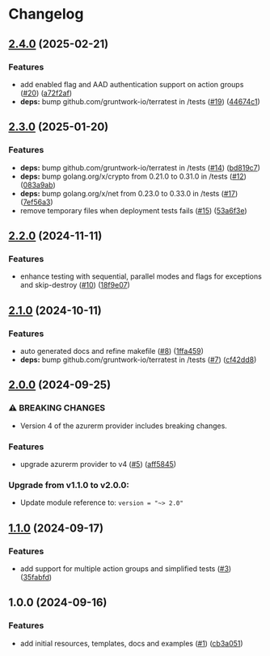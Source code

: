 # Changelog

## [2.4.0](https://github.com/CloudNationHQ/terraform-azure-mag/compare/v2.3.0...v2.4.0) (2025-02-21)


### Features

* add enabled flag and AAD authentication support on action groups ([#20](https://github.com/CloudNationHQ/terraform-azure-mag/issues/20)) ([a72f2af](https://github.com/CloudNationHQ/terraform-azure-mag/commit/a72f2afac1bd94f04435dc5312f03ff6383212fc))
* **deps:** bump github.com/gruntwork-io/terratest in /tests ([#19](https://github.com/CloudNationHQ/terraform-azure-mag/issues/19)) ([44674c1](https://github.com/CloudNationHQ/terraform-azure-mag/commit/44674c18ef7e864da05f218a499d30e257bd1105))

## [2.3.0](https://github.com/CloudNationHQ/terraform-azure-mag/compare/v2.2.0...v2.3.0) (2025-01-20)


### Features

* **deps:** bump github.com/gruntwork-io/terratest in /tests ([#14](https://github.com/CloudNationHQ/terraform-azure-mag/issues/14)) ([bd819c7](https://github.com/CloudNationHQ/terraform-azure-mag/commit/bd819c72257ec339ad2f1f05a67de31cb81e8e56))
* **deps:** bump golang.org/x/crypto from 0.21.0 to 0.31.0 in /tests ([#12](https://github.com/CloudNationHQ/terraform-azure-mag/issues/12)) ([083a9ab](https://github.com/CloudNationHQ/terraform-azure-mag/commit/083a9ab335ca3c1b307da047e4545196646b1220))
* **deps:** bump golang.org/x/net from 0.23.0 to 0.33.0 in /tests ([#17](https://github.com/CloudNationHQ/terraform-azure-mag/issues/17)) ([7ef56a3](https://github.com/CloudNationHQ/terraform-azure-mag/commit/7ef56a326d62518791d45f28ed370da721ade540))
* remove temporary files when deployment tests fails ([#15](https://github.com/CloudNationHQ/terraform-azure-mag/issues/15)) ([53a6f3e](https://github.com/CloudNationHQ/terraform-azure-mag/commit/53a6f3e496f6ff810a4b2ef9f5e151c6a935c4e2))

## [2.2.0](https://github.com/CloudNationHQ/terraform-azure-mag/compare/v2.1.0...v2.2.0) (2024-11-11)


### Features

* enhance testing with sequential, parallel modes and flags for exceptions and skip-destroy ([#10](https://github.com/CloudNationHQ/terraform-azure-mag/issues/10)) ([18f9e07](https://github.com/CloudNationHQ/terraform-azure-mag/commit/18f9e07b7f989f9212800f30b972a617c2487cfa))

## [2.1.0](https://github.com/CloudNationHQ/terraform-azure-mag/compare/v2.0.0...v2.1.0) (2024-10-11)


### Features

* auto generated docs and refine makefile ([#8](https://github.com/CloudNationHQ/terraform-azure-mag/issues/8)) ([1ffa459](https://github.com/CloudNationHQ/terraform-azure-mag/commit/1ffa45917199bd54cbada67b23a920ef8027510d))
* **deps:** bump github.com/gruntwork-io/terratest in /tests ([#7](https://github.com/CloudNationHQ/terraform-azure-mag/issues/7)) ([cf42dd8](https://github.com/CloudNationHQ/terraform-azure-mag/commit/cf42dd88fa0fe05c1ae29f0a9e12514711b02ca0))

## [2.0.0](https://github.com/CloudNationHQ/terraform-azure-mag/compare/v1.1.0...v2.0.0) (2024-09-25)


### ⚠ BREAKING CHANGES

* Version 4 of the azurerm provider includes breaking changes.

### Features

* upgrade azurerm provider to v4 ([#5](https://github.com/CloudNationHQ/terraform-azure-mag/issues/5)) ([aff5845](https://github.com/CloudNationHQ/terraform-azure-mag/commit/aff584593bb4a57477a26d6d8384250f04c7d508))

### Upgrade from v1.1.0 to v2.0.0:

- Update module reference to: `version = "~> 2.0"`

## [1.1.0](https://github.com/CloudNationHQ/terraform-azure-mag/compare/v1.0.0...v1.1.0) (2024-09-17)


### Features

* add support for multiple action groups and simplified tests ([#3](https://github.com/CloudNationHQ/terraform-azure-mag/issues/3)) ([35fabfd](https://github.com/CloudNationHQ/terraform-azure-mag/commit/35fabfdb4d517e288f603bf3ce2de6fea0bd14d8))

## 1.0.0 (2024-09-16)


### Features

* add initial resources, templates, docs and examples ([#1](https://github.com/CloudNationHQ/terraform-azure-mag/issues/1)) ([cb3a051](https://github.com/CloudNationHQ/terraform-azure-mag/commit/cb3a051d386b3c5878019e8d4eb7a12fea67c2d6))

